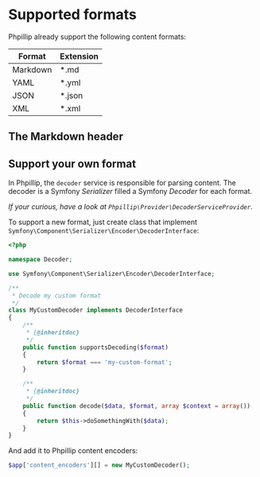 # Supported formats

Phpillip already support the following content formats:

Format   | Extension
-------- | ---------
Markdown | *.md
YAML     | *.yml
JSON     | *.json
XML      | *.xml

## The Markdown header



## Support your own format

In Phpillip, the `decoder` service is responsible for parsing content.
The decoder is a Symfony _Serializer_ filled a Symfony _Decoder_ for each format.

_If your curious, have a look at `Phpillip\Provider\DecoderServiceProvider`._

To support a new format, just create class that implement `Symfony\Component\Serializer\Encoder\DecoderInterface`:

``` php
<?php

namespace Decoder;

use Symfony\Component\Serializer\Encoder\DecoderInterface;

/**
 * Decode my custom format
 */
class MyCustomDecoder implements DecoderInterface
{
    /**
     * {@inheritdoc}
     */
    public function supportsDecoding($format)
    {
        return $format === 'my-custom-format';
    }

    /**
     * {@inheritdoc}
     */
    public function decode($data, $format, array $context = array())
    {
        return $this->doSomethingWith($data);
    }
}
```

And add it to Phpillip content encoders:

``` php
$app['content_encoders'][] = new MyCustomDecoder();
```


